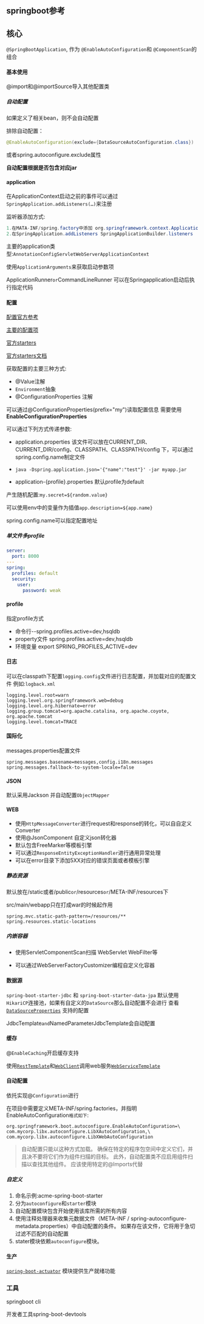 ## springboot参考

## 核心

 `@SpringBootApplication`, 作为 `@EnableAutoConfiguration`和 `@ComponentScan`的组合 

#### 基本使用

@import和@importSource导入其他配置类

##### 自动配置

如果定义了相关bean，则不会自动配置

排除自动配置：

```java
@EnableAutoConfiguration(exclude={DataSourceAutoConfiguration.class})
```

 或者spring.autoconfigure.exclude属性

**自动配置根据是否包含对应jar**

#### application

在ApplicationContext启动之前的事件可以通过`SpringApplication.addListeners(…)`来注册

监听器添加方式:

```java
1.在MATA-INF/spring.factory中添加 org.springframework.context.ApplicationListener=com.example.project.MyListener
2.在SpringApplication.addListeners SpringApplicationBuilder.listeners
```

主要的application类型:`AnnotationConfigServletWebServerApplicationContext`

使用`ApplicationArguments`来获取启动参数项

ApplicationRunner` or `CommandLineRunner 可以在Springapplication启动后执行指定代码

#### 配置

[配置官方参考](https://docs.spring.io/spring-boot/docs/2.1.12.BUILD-SNAPSHOT/reference/html/boot-features-external-config.html)

[主要的配置项](https://docs.spring.io/spring-boot/docs/2.1.14.BUILD-SNAPSHOT/reference/html/common-application-properties.html)

[官方starters](https://github.com/spring-projects/spring-boot/tree/master/spring-boot-project/spring-boot-starters)

[官方starters文档](https://docs.spring.io/spring-boot/docs/current/reference/htmlsingle/#using-boot-starter)

获取配置的主要三种方式:

- @Value注解
- `Environment`抽象
- @ConfigurationProperties 注解

可以通过@ConfigurationProperties(prefix="my")读取配置信息 需要使用**EnableConfigurationProperties**

可以通过下列方式传递参数:

- application.properties 该文件可以放在CURRENT_DIR、CURRENT_DIR/config、CLASSPATH、CLASSPATH/config 下，可以通过spring.config.name制定文件

- ```shell
  java -Dspring.application.json='{"name":"test"}' -jar myapp.jar
  ```

- application-{profile}.properties 默认profile为default

产生随机配置:`my.secret=${random.value}`

可以使用env中的变量作为插值`app.description=${app.name}`

spring.config.name可以指定配置地址

##### 单文件多profile

```yaml
server:
  port: 8000
---
spring:
  profiles: default
  security:
    user:
      password: weak
```

#### profile

指定profile方式

- 命令行--spring.profiles.active=dev,hsqldb
- property文件 spring.profiles.active=dev,hsqldb
- 环境变量 export SPRING_PROFILES_ACTIVE=dev

#### 日志

可以在classpath下配置`logging.config`文件进行日志配置，并加载对应的配置文件 例如:`logback.xml`

```properties
logging.level.root=warn
logging.level.org.springframework.web=debug
logging.level.org.hibernate=error
logging.group.tomcat=org.apache.catalina, org.apache.coyote, org.apache.tomcat
logging.level.tomcat=TRACE
```

#### 国际化

messages.properties配置文件

```properties
spring.messages.basename=messages,config.i18n.messages
spring.messages.fallback-to-system-locale=false
```

#### JSON

默认采用Jackson 并自动配置`ObjectMapper`

#### WEB

- 使用`HttpMessageConverter`进行request和response的转化，可以自自定义Converter
- 使用@JsonComponent 自定义json转化器
- 默认包含FreeMarker等模板引擎
- 可以通过`ResponseEntityExceptionHandler`进行通用异常处理
- 可以在error目录下添加5XX对应的错误页面或者模板引擎

##### 静态资源

默认放在/static或者/public` or `/resources` or `/META-INF/resources下

src/main/webapp只在打成war的时候起作用

```properties
spring.mvc.static-path-pattern=/resources/**
spring.resources.static-locations
```

##### 内嵌容器

- 使用ServletComponentScan扫描 WebServlet WebFilter等

- 可以通过WebServerFactoryCustomizer编程自定义化容器

#### 数据源

`spring-boot-starter-jdbc` 和 `spring-boot-starter-data-jpa` 默认使用`HikariCP`连接池，如果有自定义的`DataSource`那么自动配置不会进行 查看[`DataSourceProperties`](https://github.com/spring-projects/spring-boot/tree/2.1.x/spring-boot-project/spring-boot-autoconfigure/src/main/java/org/springframework/boot/autoconfigure/jdbc/DataSourceProperties.java) 支持的配置

JdbcTemplate` and `NamedParameterJdbcTemplate会自动配置

#### 缓存

@`EnableCaching`开启缓存支持

使用[`RestTemplate`](https://docs.spring.io/spring-boot/docs/2.1.12.BUILD-SNAPSHOT/reference/html/boot-features-resttemplate.html)和[`WebClient`](https://docs.spring.io/spring-boot/docs/2.1.12.BUILD-SNAPSHOT/reference/html/boot-features-webclient.html)调用web服务[`WebServiceTemplate`](https://docs.spring.io/spring-boot/docs/2.1.12.BUILD-SNAPSHOT/reference/html/boot-features-webservices.html#boot-features-webservices-template)

#### 自动配置

依托实现@`Configuration`进行

在项目中需要定义META-INF/spring.factories，并指明EnableAutoConfiguration`格式如下`:

```properties
org.springframework.boot.autoconfigure.EnableAutoConfiguration=\
com.mycorp.libx.autoconfigure.LibXAutoConfiguration,\
com.mycorp.libx.autoconfigure.LibXWebAutoConfiguration
```

> 自动配置只能以这种方式加载。 确保在特定的程序包空间中定义它们，并且决不要将它们作为组件扫描的目标。 此外，自动配置类不应启用组件扫描以查找其他组件。 应该使用特定的@Imports代替

##### 自定义

1. 命名示例:acme-spring-boot-starter
2. 分为`autoconfigure`和`starter`模块
3. 自动配置模块包含开始使用该库所需的所有内容
4. 使用注释处理器来收集元数据文件（META-INF / spring-autoconfigure-metadata.properties）中自动配置的条件。 如果存在该文件，它将用于急切过滤不匹配的自动配置
5. stater模块依赖`autoconfigure`模块。

#### 生产

[`spring-boot-actuator`](https://github.com/spring-projects/spring-boot/tree/2.1.x/spring-boot-project/spring-boot-actuator) 模块提供生产就绪功能



### 工具

springboot cli

开发者工具spring-boot-devtools